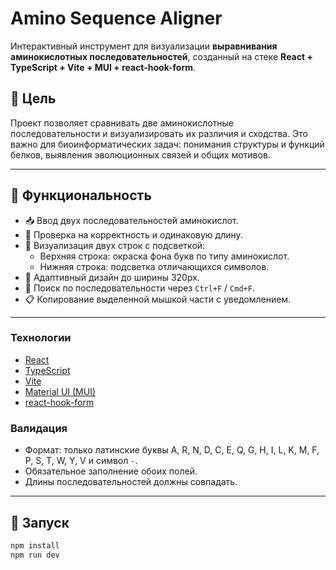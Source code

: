 # Amino Sequence Aligner

Интерактивный инструмент для визуализации **выравнивания аминокислотных последовательностей**, созданный на стеке **React + TypeScript + Vite + MUI + react-hook-form**.

## 📌 Цель

Проект позволяет сравнивать две аминокислотные последовательности и визуализировать их различия и сходства. Это важно для биоинформатических задач: понимания структуры и функций белков, выявления эволюционных связей и общих мотивов.

---

## 🎯 Функциональность

- 📥 Ввод двух последовательностей аминокислот.
- 🧪 Проверка на корректность и одинаковую длину.
- 🎨 Визуализация двух строк с подсветкой:
  - Верхняя строка: окраска фона букв по типу аминокислот.
  - Нижняя строка: подсветка отличающихся символов.
- 📱 Адаптивный дизайн до ширины 320px.
- 🧠 Поиск по последовательности через `Ctrl+F` / `Cmd+F`.
- 📋 Копирование выделенной мышкой части с уведомлением.

---

### Технологии

- [React](https://reactjs.org/)
- [TypeScript](https://www.typescriptlang.org/)
- [Vite](https://vitejs.dev/)
- [Material UI (MUI)](https://mui.com/)
- [react-hook-form](https://react-hook-form.com/)

### Валидация

- Формат: только латинские буквы A, R, N, D, C, E, Q, G, H, I, L, K, M, F, P, S, T, W, Y, V и символ `-`.
- Обязательное заполнение обоих полей.
- Длины последовательностей должны совпадать.

---

## 🚀 Запуск

```bash
npm install
npm run dev
```
